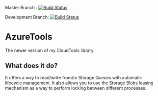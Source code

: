 Master Branch     : [![Build Status](https://dev.azure.com/JamesKavakopoulos/AzureTools/_apis/build/status/ofthetimelords.AzureTools?branchName=master)](https://dev.azure.com/JamesKavakopoulos/AzureTools/_build/latest?definitionId=1&branchName=master)

Development Branch: [![Build Status](https://dev.azure.com/JamesKavakopoulos/AzureTools/_apis/build/status/ofthetimelords.AzureTools?branchName=development)](https://dev.azure.com/JamesKavakopoulos/AzureTools/_build/latest?definitionId=1&branchName=development)

# AzureTools
The newer version of my CloudTools library.

## What does it do?
It offers a way to read/write from/to Storage Queues with automatic lifecycle management. It also allows you to use the Storage Blobs leasing mechanism as a way to perform locking between different processes. 
